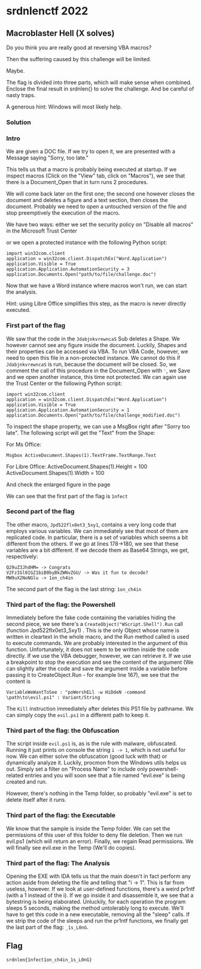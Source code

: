 # srdnlenctf 2022

## Macroblaster Hell (X solves)

Do you think you are really good at reversing VBA macros?

Then the suffering caused by this challenge will be limited.

Maybe.

The flag is divided into three parts, which will make sense when combined. Enclose the final result in srdnlen{} to solve the challenge. And be careful of nasty traps.

A generous hint: Windows will most likely help.

### Solution

### Intro

We are given a DOC file. If we try to open it, we are presented with a Message saying "Sorry, too late."

This tells us that a macro is probably being executed at startup. If we inspect macros (Click on the "View" tab, click on "Macros"), we see that there is a Document_Open that in turn runs 2 procedures.

We will come back later on the first one; the second one however closes the document and deletes a figure and a text section, then closes the document.
Probably we need to open a untouched version of the file and stop preemptively the execution of the macro.

We have two ways: either we set the security policy on "Disable all macros" in the Microsoft Trust Center


or we open a protected instance with the following Python script:

    import win32com.client
    application = win32com.client.DispatchEx("Word.Application")
    application.Visible = True
    application.Application.AutomationSecurity = 3
    application.Documents.Open("path/to/file/challenge.doc")

Now that we have a Word instance where macros won't run, we can start the analysis.

Hint: using Libre Office simplifies this step, as the macro is never directly executed.

### First part of the flag

We saw that the code in the `JdabjnkvrewncaS` Sub deletes a Shape. We however cannot see any figure inside the document. Luckily, Shapes and their properties can be accessed via VBA. To run VBA Code, however, we need to open this file in a non-protected instance. We cannot do this if `JdabjnkvrewncaS` is run, because the document will be closed. So, we comment the call of this procedure in the Document_Open with `'`, we Save and we open another instance, this time not protected. We can again use the Trust Center or the following Python script:

    import win32com.client
    application = win32com.client.DispatchEx("Word.Application")
    application.Visible = True
    application.Application.AutomationSecurity = 1
    application.Documents.Open("path/to/file/challenge_modified.doc")

To inspect the shape property, we can use a MsgBox right after "Sorry too late". The following script will get the "Text" from the Shape:

For Ms Office:

    Msgbox ActiveDocument.Shapes(1).TextFrame.TextRange.Text

For Libre Office:
ActiveDocument.Shapes(1).Height = 100
ActiveDocument.Shapes(1).Width = 100

And check the enlarged figure in the page

We can see that the first part of the flag is `1nfect`

### Second part of the flag

The other macro, `Jpd522flx0et3_5xy1`, contains a very long code that employs various variables. We can immediately see that most of them are replicated code. In particular, there is a set of variables which seems a bit different from the others. If we go at lines 178->180, we see that these variables are a bit different. If we decode them as Base64 Strings, we get, respectively:

    Q29uZ3JhdHM= -> Congrats
    V2FzIGl0IGZ1biB0byBkZWNvZGU/ -> Was it fun to decode?
    MW9uX2NoNGlu -> 1on_ch4in

The second part of the flag is the last string: `1on_ch4in`

### Third part of the flag: the Powershell

Immediately before the fake code containing the variables hiding the second piece, we see there's a `CreateObject("WScript.Shell").Run` call (function Jpd522flx0et3_5xy1) . This is the only Object whose name is written in cleartext in the whole macro, and the Run method called is used to execute commands. We are probably interested in the argument of this function. Unfortunately, it does not seem to be written inside the code directly. If we use the VBA debugger, however, we can retrieve it. If we use a breakpoint to stop the execution and see the content of the argument (We can slightly alter the code and save the argument inside a variable before passing it to CreateObject.Run - for example line 167), we see that the content is

    VariableWeWantToSee : "poWershELl -w HiDdeN -command \path\to\evil.ps1" : Variant/String

The `Kill` instruction immediately after deletes this PS1 file by pathname. We can simply copy the `evil.ps1` in a different path to keep it.

### Third part of the flag: the Obfuscation

The script inside `evil.ps1` is, as is the rule with malware, obfuscated. Running it just prints on console the string `i -> 1`, which is not useful for now. We can either solve the obfuscation (good luck with that) or dynamically analyze it. Luckily, procmon from the Windows utils helps us out. Simply set a filter on "Process Name" to include only powershell-related entries and you will soon see that a file named "evil.exe" is being created and run.

However, there's nothing in the Temp folder, so probably "evil.exe" is set to delete itself after it runs.

### Third part of the flag: the Executable

We know that the sample is inside the Temp folder. We can set the permissions of this user of this folder to deny file deletion. Then we run evil.ps1 (which will return an error). Finally, we regain Read permissions. We will finally see evil.exe in the Temp (We'll do copies).

### Third part of the flag: The Analysis

Opening the EXE with IDA tells us that the main doesn't in fact perform any action aside from deleting the file and telling that "i -> 1". This is far from useless, however. If we look at user-defined functions, there's a weird pr1ntf (with a 1 instead of the i). If we go inside it and disassemble it, we see that a bytestring is being elaborated. Unluckily, for each operation the program sleeps 5 seconds, making the method untolerably long to execute. We'll have to get this code in a new executable, removing all the "sleep" calls. If we strip the code of the sleeps and run the pr1ntf functions, we finally get the last part of the flag: `_1s_L0nG`.

## Flag

`srdnlen{1nfect1on_ch4in_1s_L0nG}`
